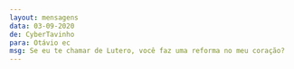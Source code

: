 ```yaml
---
layout: mensagens
data: 03-09-2020
de: CyberTavinho
para: Otávio ec
msg: Se eu te chamar de Lutero, você faz uma reforma no meu coração?
---
```

